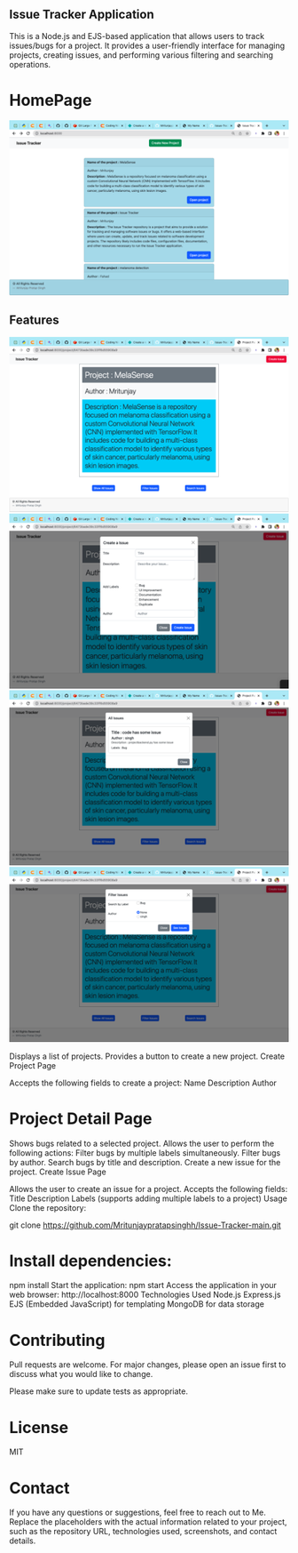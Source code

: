 ## Issue Tracker Application
This is a Node.js and EJS-based application that allows users to track issues/bugs for a project. It provides a user-friendly interface for managing projects, creating issues, and performing various filtering and searching operations.

# HomePage
![Home Page](https://github.com/Mritunjaypratapsinghh/Issue-Tracker-main/blob/main/Readme-images/Screenshot%202023-05-29%20at%2002.05.14.png)

## Features
![Home Page](https://github.com/Mritunjaypratapsinghh/Issue-Tracker-main/blob/main/Readme-images/repo.png)
![Home Page](https://github.com/Mritunjaypratapsinghh/Issue-Tracker-main/blob/main/Readme-images/create%20issue.png)
![Home Page](https://github.com/Mritunjaypratapsinghh/Issue-Tracker-main/blob/main/Readme-images/all%20issue.png)
![Home Page](https://github.com/Mritunjaypratapsinghh/Issue-Tracker-main/blob/main/Readme-images/filter%20issue.png)


Displays a list of projects.
Provides a button to create a new project.
Create Project Page

Accepts the following fields to create a project:
Name
Description
Author

# Project Detail Page

Shows bugs related to a selected project.
Allows the user to perform the following actions:
Filter bugs by multiple labels simultaneously.
Filter bugs by author.
Search bugs by title and description.
Create a new issue for the project.
Create Issue Page

Allows the user to create an issue for a project.
Accepts the following fields:
Title
Description
Labels (supports adding multiple labels to a project)
Usage
Clone the repository:

git clone https://github.com/Mritunjaypratapsinghh/Issue-Tracker-main.git
# Install dependencies:
npm install
Start the application:
npm start
Access the application in your web browser:
http://localhost:8000
Technologies Used
Node.js
Express.js
EJS (Embedded JavaScript) for templating
MongoDB for data storage


# Contributing
Pull requests are welcome. For major changes, please open an issue first to discuss what you would like to change.

Please make sure to update tests as appropriate.

# License
MIT

# Contact
If you have any questions or suggestions, feel free to reach out to Me.
Replace the placeholders with the actual information related to your project, such as the repository URL, technologies used, screenshots, and contact details.

